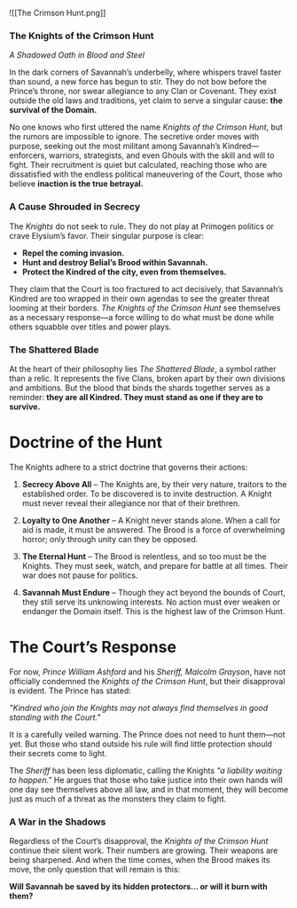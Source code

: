 ![[The Crimson Hunt.png]]
### **The Knights of the Crimson Hunt**  
*A Shadowed Oath in Blood and Steel*  

In the dark corners of Savannah’s underbelly, where whispers travel faster than sound, a new force has begun to stir. They do not bow before the Prince’s throne, nor swear allegiance to any Clan or Covenant. They exist outside the old laws and traditions, yet claim to serve a singular cause: **the survival of the Domain.**  

No one knows who first uttered the name *Knights of the Crimson Hunt*, but the rumors are impossible to ignore. The secretive order moves with purpose, seeking out the most militant among Savannah’s Kindred—enforcers, warriors, strategists, and even Ghouls with the skill and will to fight. Their recruitment is quiet but calculated, reaching those who are dissatisfied with the endless political maneuvering of the Court, those who believe **inaction is the true betrayal.**
### **A Cause Shrouded in Secrecy**  
The *Knights* do not seek to rule. They do not play at Primogen politics or crave Elysium’s favor. Their singular purpose is clear:  

- **Repel the coming invasion.**  
- **Hunt and destroy Belial’s Brood within Savannah.**  
- **Protect the Kindred of the city, even from themselves.**  

They claim that the Court is too fractured to act decisively, that Savannah’s Kindred are too wrapped in their own agendas to see the greater threat looming at their borders. *The Knights of the Crimson Hunt* see themselves as a necessary response—a force willing to do what must be done while others squabble over titles and power plays.
### **The Shattered Blade**  
At the heart of their philosophy lies *The Shattered Blade*, a symbol rather than a relic. It represents the five Clans, broken apart by their own divisions and ambitions. But the blood that binds the shards together serves as a reminder: **they are all Kindred. They must stand as one if they are to survive.**
# **Doctrine of the Hunt**  
The Knights adhere to a strict doctrine that governs their actions:  

1. **Secrecy Above All** – The Knights are, by their very nature, traitors to the established order. To be discovered is to invite destruction. A Knight must never reveal their allegiance nor that of their brethren.  

2. **Loyalty to One Another** – A Knight never stands alone. When a call for aid is made, it must be answered. The Brood is a force of overwhelming horror; only through unity can they be opposed.  

3. **The Eternal Hunt** – The Brood is relentless, and so too must be the Knights. They must seek, watch, and prepare for battle at all times. Their war does not pause for politics.  

4. **Savannah Must Endure** – Though they act beyond the bounds of Court, they still serve its unknowing interests. No action must ever weaken or endanger the Domain itself. This is the highest law of the Crimson Hunt.
# **The Court’s Response**  
For now, *Prince William Ashford* and his *Sheriff, Malcolm Grayson*, have not officially condemned the *Knights of the Crimson Hunt*, but their disapproval is evident. The Prince has stated:  

*"Kindred who join the Knights may not always find themselves in good standing with the Court."*  

It is a carefully veiled warning. The Prince does not need to hunt them—not yet. But those who stand outside his rule will find little protection should their secrets come to light.  

The *Sheriff* has been less diplomatic, calling the Knights *"a liability waiting to happen."* He argues that those who take justice into their own hands will one day see themselves above all law, and in that moment, they will become just as much of a threat as the monsters they claim to fight.
### **A War in the Shadows**  
Regardless of the Court’s disapproval, the *Knights of the Crimson Hunt* continue their silent work. Their numbers are growing. Their weapons are being sharpened. And when the time comes, when the Brood makes its move, the only question that will remain is this:  

**Will Savannah be saved by its hidden protectors… or will it burn with them?**